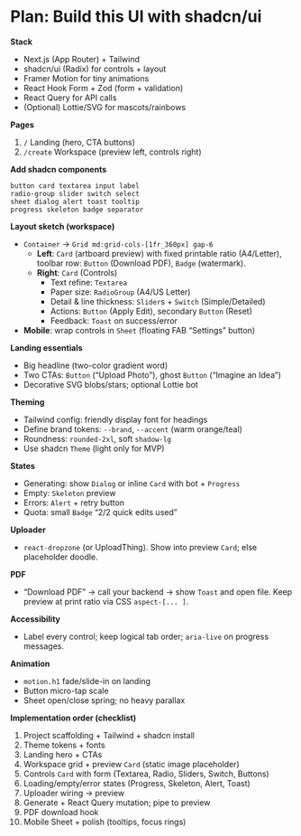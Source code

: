 # Plan: Build this UI with shadcn/ui

**Stack**

- Next.js (App Router) + Tailwind
- shadcn/ui (Radix) for controls + layout
- Framer Motion for tiny animations
- React Hook Form + Zod (form + validation)
- React Query for API calls
- (Optional) Lottie/SVG for mascots/rainbows

**Pages**

1. `/` Landing (hero, CTA buttons)
2. `/create` Workspace (preview left, controls right)

**Add shadcn components**

```
button card textarea input label
radio-group slider switch select
sheet dialog alert toast tooltip
progress skeleton badge separator
```

**Layout sketch (workspace)**

- `Container` → `Grid md:grid-cols-[1fr_360px] gap-6`
  - **Left**: `Card` (artboard preview) with fixed printable ratio (A4/Letter), toolbar row: `Button` (Download PDF), `Badge` (watermark).
  - **Right**: `Card` (Controls)
    - Text refine: `Textarea`
    - Paper size: `RadioGroup` (A4/US Letter)
    - Detail & line thickness: `Slider`s + `Switch` (Simple/Detailed)
    - Actions: `Button` (Apply Edit), secondary `Button` (Reset)
    - Feedback: `Toast` on success/error
- **Mobile**: wrap controls in `Sheet` (floating FAB “Settings” button)

**Landing essentials**

- Big headline (two-color gradient word)
- Two CTAs: `Button` (“Upload Photo”), ghost `Button` (“Imagine an Idea”)
- Decorative SVG blobs/stars; optional Lottie bot

**Theming**

- Tailwind config: friendly display font for headings
- Define brand tokens: `--brand`, `--accent` (warm orange/teal)
- Roundness: `rounded-2xl`, soft `shadow-lg`
- Use shadcn `Theme` (light only for MVP)

**States**

- Generating: show `Dialog` or inline `Card` with bot + `Progress`
- Empty: `Skeleton` preview
- Errors: `Alert` + retry button
- Quota: small `Badge` “2/2 quick edits used”

**Uploader**

- `react-dropzone` (or UploadThing). Show into preview `Card`; else placeholder doodle.

**PDF**

- “Download PDF” → call your backend → show `Toast` and open file. Keep preview at print ratio via CSS `aspect-[... ]`.

**Accessibility**

- Label every control; keep logical tab order; `aria-live` on progress messages.

**Animation**

- `motion.h1` fade/slide-in on landing
- Button micro-tap scale
- Sheet open/close spring; no heavy parallax

**Implementation order (checklist)**

1. Project scaffolding + Tailwind + shadcn install
2. Theme tokens + fonts
3. Landing hero + CTAs
4. Workspace grid + preview `Card` (static image placeholder)
5. Controls `Card` with form (Textarea, Radio, Sliders, Switch, Buttons)
6. Loading/empty/error states (Progress, Skeleton, Alert, Toast)
7. Uploader wiring → preview
8. Generate + React Query mutation; pipe to preview
9. PDF download hook
10. Mobile Sheet + polish (tooltips, focus rings)


